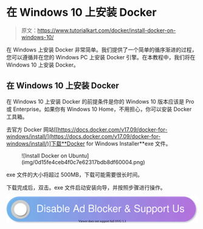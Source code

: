 # 在 Windows 10 上安装 Docker

> 原文：<https://www.tutorialkart.com/docker/install-docker-on-windows-10/>

在 Windows 上安装 Docker 非常简单。我们提供了一个简单的循序渐进的过程，您可以遵循并在您的 Windows PC 上安装 Docker 引擎。在本教程中，我们将在 Windows 10 上安装 Docker。

## 在 Windows 10 上安装 Docker

在 Windows 10 上安装 Docker 的前提条件是你的 Windows 10 版本应该是 Pro 或 Enterprise。如果你有 Windows 10 Home，不用担心，你可以安装 Docker 工具箱。

去官方 Docker 网站[[https://docs.docker.com/v17.09/docker-for-windows/install/](https://docs.docker.com/v17.09/docker-for-windows/install/)]下载**Docker for Windows Installer**exe 文件。

<figure class="aligncenter">![Install Docker on Ubuntu](img/0d15fe4ceb4f0c7e62317bdb8df60004.png)</figure>

exe 文件的大小将超过 500MB，下载可能需要很长时间。

下载完成后，双击。exe 文件启动安装向导，并按照步骤进行操作。

[![](img/925da31b32d6bc3827932f6c8afb11bb.png)](https://www.tutorialkart.com/)